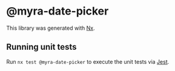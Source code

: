# @myra-date-picker

This library was generated with [Nx](https://nx.dev).

## Running unit tests

Run `nx test @myra-date-picker` to execute the unit tests via [Jest](https://jestjs.io).
